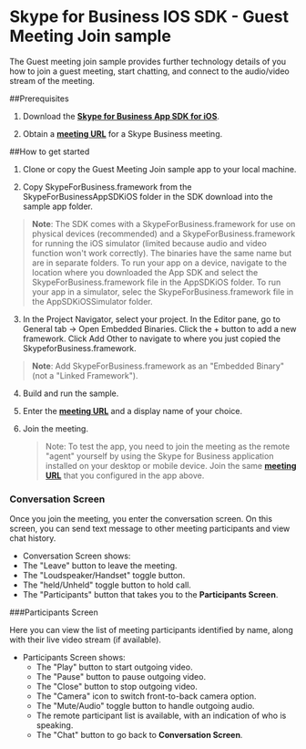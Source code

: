 # Skype for Business IOS SDK - Guest Meeting Join sample

The Guest meeting join sample provides further technology details of you how to join a guest meeting, start chatting, and connect to the audio/video stream of the meeting.

##Prerequisites

1. Download the [**Skype for Business App SDK for iOS**](https://www.microsoft.com/en-us/download/confirmation.aspx?id=51962).

2. Obtain a [**meeting URL**](https://msdn.microsoft.com/en-us/skype/appsdk/getmeetingurl) for a Skype Business meeting.

##How to get started

1.  Clone or copy the Guest Meeting Join sample app to your local machine.

2.  Copy SkypeForBusiness.framework from the SkypeForBusinessAppSDKiOS folder in the SDK download into the sample app folder.

 > **Note**: The SDK comes with a SkypeForBusiness.framework for use on physical devices (recommended) and a SkypeForBusiness.framework for running the iOS simulator (limited because audio and video function won't work correctly). The binaries have the same name but are in separate folders. To run your app on a device, navigate to the location where you downloaded the App SDK and select the SkypeForBusiness.framework file in the AppSDKiOS folder. To run your app in a simulator, selec the SkypeForBusiness.framework file in the AppSDKiOSSimulator folder.

3. In the Project Navigator, select your project. In the Editor pane, go to General tab -> Open Embedded Binaries. Click the + button to add a new framework. Click Add Other to navigate to where you just copied the SkypeforBusiness.framework.
 > **Note**: Add SkypeForBusiness.framework as an "Embedded Binary" (not a "Linked Framework").

4. Build and run the sample.

5. Enter the [**meeting URL**](https://msdn.microsoft.com/en-us/skype/appsdk/getmeetingurl) and a display name of your choice.

6. Join the meeting.

   > Note: To test the app, you need to join the meeting as the remote "agent" yourself by using the Skype for Business application installed on your desktop or mobile device. Join the same [**meeting URL**](https://msdn.microsoft.com/en-us/skype/appsdk/getmeetingurl) that you configured in the app above.

### Conversation Screen

Once you join the meeting, you enter the conversation screen. On this screen, you can send text message to other meeting participants and view chat history.

- Conversation Screen shows:
 - The "Leave" button to leave the meeting.
 - The "Loudspeaker/Handset" toggle button.
 - The "held/Unheld" toggle button to hold call.
 - The "Participants" button that takes you to the **Participants Screen**.
 
###Participants Screen
 
Here you can view the list of meeting participants identified by name, along with their live video stream (if available).
- Participants Screen shows:
  - The "Play" button to start outgoing video. 
  - The "Pause" button to pause outgoing video.
  - The "Close" button to stop outgoing video.
  - The "Camera" icon to switch front-to-back camera option. 
  - The "Mute/Audio" toggle button to handle outgoing audio.
  - The remote participant list is available, with an indication of who is speaking.
  - The "Chat" button to go back to **Conversation Screen**.
 